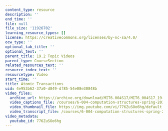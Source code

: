 ```yaml
---
content_type: resource
description: ''
end_time: ''
file: null
file_size: '11926702'
learning_resource_types: []
license: https://creativecommons.org/licenses/by-nc-sa/4.0/
ocw_type: ''
optional_tab_title: ''
optional_text: ''
parent_title: 19.2 Topic Videos
parent_type: CourseSection
related_resources_text: ''
resource_index_text: ''
resourcetype: Video
start_time: ''
title: Atomic Transactions
uid: 4e953b62-37a0-d849-df85-54e08e30848b
video_files:
  archive_url: https://archive.org/download/MIT6.004S17/MIT6_004S17_19-02-03_300k.mp4
  video_captions_file: /courses/6-004-computation-structures-spring-2017/3dc4c4ceafa75018be21ee747b6539c7_776ZuSOo6hg.vtt
  video_thumbnail_file: https://img.youtube.com/vi/776ZuSOo6hg/default.jpg
  video_transcript_file: /courses/6-004-computation-structures-spring-2017/563442b91ed5f3c4de5cb4934247a32b_776ZuSOo6hg.pdf
video_metadata:
  youtube_id: 776ZuSOo6hg
---
```

